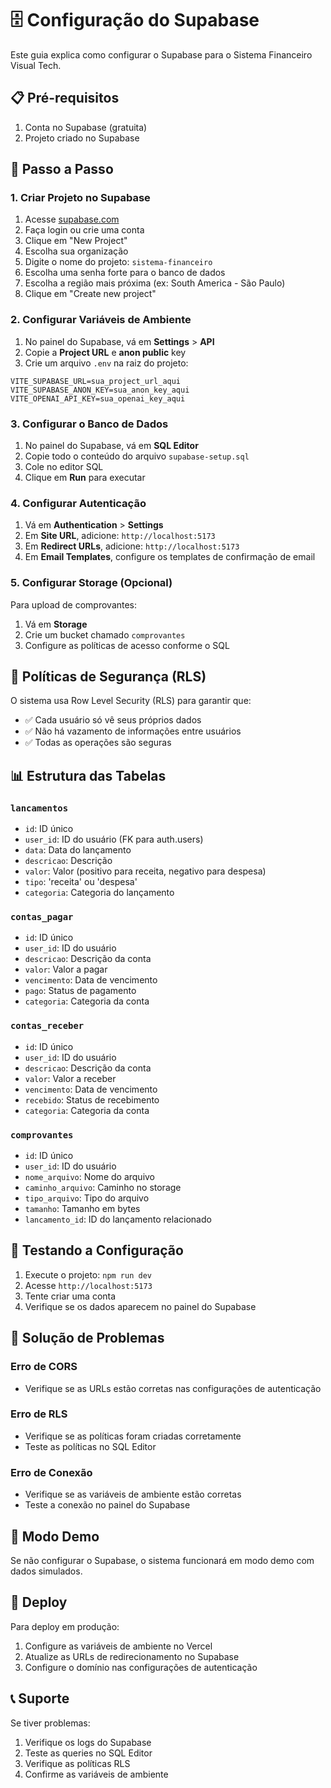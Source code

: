 # 🗄️ Configuração do Supabase

Este guia explica como configurar o Supabase para o Sistema Financeiro Visual Tech.

## 📋 Pré-requisitos

1. Conta no Supabase (gratuita)
2. Projeto criado no Supabase

## 🚀 Passo a Passo

### 1. Criar Projeto no Supabase

1. Acesse [supabase.com](https://supabase.com)
2. Faça login ou crie uma conta
3. Clique em "New Project"
4. Escolha sua organização
5. Digite o nome do projeto: `sistema-financeiro`
6. Escolha uma senha forte para o banco de dados
7. Escolha a região mais próxima (ex: South America - São Paulo)
8. Clique em "Create new project"

### 2. Configurar Variáveis de Ambiente

1. No painel do Supabase, vá em **Settings** > **API**
2. Copie a **Project URL** e **anon public** key
3. Crie um arquivo `.env` na raiz do projeto:

```env
VITE_SUPABASE_URL=sua_project_url_aqui
VITE_SUPABASE_ANON_KEY=sua_anon_key_aqui
VITE_OPENAI_API_KEY=sua_openai_key_aqui
```

### 3. Configurar o Banco de Dados

1. No painel do Supabase, vá em **SQL Editor**
2. Copie todo o conteúdo do arquivo `supabase-setup.sql`
3. Cole no editor SQL
4. Clique em **Run** para executar

### 4. Configurar Autenticação

1. Vá em **Authentication** > **Settings**
2. Em **Site URL**, adicione: `http://localhost:5173`
3. Em **Redirect URLs**, adicione: `http://localhost:5173`
4. Em **Email Templates**, configure os templates de confirmação de email

### 5. Configurar Storage (Opcional)

Para upload de comprovantes:

1. Vá em **Storage**
2. Crie um bucket chamado `comprovantes`
3. Configure as políticas de acesso conforme o SQL

## 🔐 Políticas de Segurança (RLS)

O sistema usa Row Level Security (RLS) para garantir que:

- ✅ Cada usuário só vê seus próprios dados
- ✅ Não há vazamento de informações entre usuários
- ✅ Todas as operações são seguras

## 📊 Estrutura das Tabelas

### `lancamentos`
- `id`: ID único
- `user_id`: ID do usuário (FK para auth.users)
- `data`: Data do lançamento
- `descricao`: Descrição
- `valor`: Valor (positivo para receita, negativo para despesa)
- `tipo`: 'receita' ou 'despesa'
- `categoria`: Categoria do lançamento

### `contas_pagar`
- `id`: ID único
- `user_id`: ID do usuário
- `descricao`: Descrição da conta
- `valor`: Valor a pagar
- `vencimento`: Data de vencimento
- `pago`: Status de pagamento
- `categoria`: Categoria da conta

### `contas_receber`
- `id`: ID único
- `user_id`: ID do usuário
- `descricao`: Descrição da conta
- `valor`: Valor a receber
- `vencimento`: Data de vencimento
- `recebido`: Status de recebimento
- `categoria`: Categoria da conta

### `comprovantes`
- `id`: ID único
- `user_id`: ID do usuário
- `nome_arquivo`: Nome do arquivo
- `caminho_arquivo`: Caminho no storage
- `tipo_arquivo`: Tipo do arquivo
- `tamanho`: Tamanho em bytes
- `lancamento_id`: ID do lançamento relacionado

## 🧪 Testando a Configuração

1. Execute o projeto: `npm run dev`
2. Acesse `http://localhost:5173`
3. Tente criar uma conta
4. Verifique se os dados aparecem no painel do Supabase

## 🔧 Solução de Problemas

### Erro de CORS
- Verifique se as URLs estão corretas nas configurações de autenticação

### Erro de RLS
- Verifique se as políticas foram criadas corretamente
- Teste as políticas no SQL Editor

### Erro de Conexão
- Verifique se as variáveis de ambiente estão corretas
- Teste a conexão no painel do Supabase

## 📱 Modo Demo

Se não configurar o Supabase, o sistema funcionará em modo demo com dados simulados.

## 🚀 Deploy

Para deploy em produção:

1. Configure as variáveis de ambiente no Vercel
2. Atualize as URLs de redirecionamento no Supabase
3. Configure o domínio nas configurações de autenticação

## 📞 Suporte

Se tiver problemas:

1. Verifique os logs do Supabase
2. Teste as queries no SQL Editor
3. Verifique as políticas RLS
4. Confirme as variáveis de ambiente
